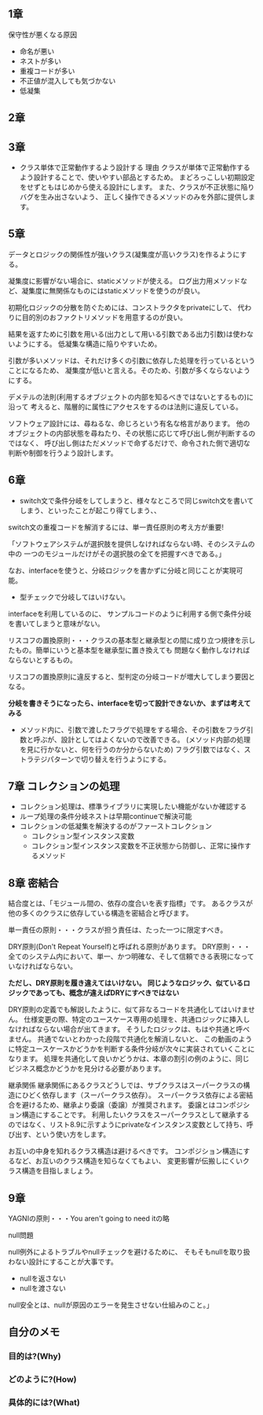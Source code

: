 
## 1章

保守性が悪くなる原因

* 命名が悪い
* ネストが多い
* 重複コードが多い
* 不正値が混入しても気づかない
* 低凝集

## 2章

## 3章

* クラス単体で正常動作するよう設計する
理由
クラスが単体で正常動作するよう設計することで、使いやすい部品とするため。
まどろっこしい初期設定をせずともはじめから使える設計にします。
また、クラスが不正状態に陥りバグを生み出さないよう、
正しく操作できるメソッドのみを外部に提供します。


## 5章

データとロジックの関係性が強いクラス(凝集度が高いクラス)を作るようにする。

凝集度に影響がない場合に、staticメソッドが使える。
ログ出力用メソッドなど、凝集度に無関係なものにはstaticメソッドを使うのが良い。

初期化ロジックの分散を防ぐためには、コンストラクタをprivateにして、
代わりに目的別のおファクトリメソッドを用意するのが良い。

結果を返すために引数を用いる(出力として用いる引数である出力引数)は使わないようにする。
低凝集な構造に陥りやすいため。

引数が多いメソッドは、それだけ多くの引数に依存した処理を行っているということになるため、
凝集度が低いと言える。そのため、引数が多くならないようにする。

デメテルの法則(利用するオブジェクトの内部を知るべきではないとするもの)に沿って
考えると、階層的に属性にアクセスをするのは法則に違反している。

ソフトウェア設計には、尋ねるな、命じろという有名な格言があります。
他のオブジェクトの内部状態を尋ねたり、その状態に応じて呼び出し側が判断するのではなく、
呼び出し側はただメソッドで命ずるだけで、命令された側で適切な判断や制御を行うよう設計します。

## 6章

* switch文で条件分岐をしてしまうと、様々なところで同じswitch文を書いてしまう、といったことが起こり得てしまう、、

switch文の重複コードを解消するには、単一責任原則の考え方が重要!

「ソフトウェアシステムが選択肢を提供しなければならない時、そのシステムの中の
一つのモジュールだけがその選択肢の全てを把握すべきである。」

なお、interfaceを使うと、分岐ロジックを書かずに分岐と同じことが実現可能。

* 型チェックで分岐してはいけない。

interfaceを利用しているのに、 サンプルコードのように利用する側で条件分岐を書いてしまうと意味がない。

リスコフの置換原則・・・クラスの基本型と継承型との間に成り立つ規律を示したもの。簡単にいうと基本型を継承型に置き換えても
問題なく動作しなければならないとするもの。

リスコフの置換原則に違反すると、型判定の分岐コードが増大してしまう要因となる。


**分岐を書きそうになったら、interfaceを切って設計できないか、まずは考えてみる**


* メソッド内に、引数で渡したフラグで処理をする場合、その引数をフラグ引数と呼ぶが、設計としてはよくないので改善できる。
  (メソッド内部の処理を見に行かないと、何を行うのか分からないため)
フラグ引数ではなく、ストラテジパターンで切り替えを行うようにする。

## 7章 コレクションの処理

* コレクション処理は、標準ライブラリに実現したい機能がないか確認する
* ループ処理の条件分岐ネストは早期continueで解決可能
* コレクションの低凝集を解決するのがファーストコレクション
  * コレクション型インスタンス変数
  * コレクション型インスタンス変数を不正状態から防御し、正常に操作するメソッド

## 8章 密結合

結合度とは、「モジュール間の、依存の度合いを表す指標」です。
あるクラスが他の多くのクラスに依存している構造を密結合と呼びます。

単一責任の原則・・・クラスが担う責任は、たった一つに限定すべき。

DRY原則(Don't Repeat Yourself)と呼ばれる原則があります。
DRY原則・・・全てのシステム内において、単一、かつ明確な、そして信頼できる表現になっていなければならない。

**ただし、DRY原則を履き違えてはいけない。**
**同じようなロジック、似ているロジックであっても、概念が違えばDRYにすべきではない**

DRY原則の定義でも解説したように、似て非なるコードを共通化してはいけません。
仕様変更の際、特定のユースケース専用の処理を、共通ロジックに挿入しなければならない場合が出てきます。
そうしたロジックは、もはや共通と呼べません。 共通でないとわかった段階で共通化を解消しないと、
この動画のように特定ユースケースかどうかを判断する条件分岐が次々に実装されていくことになります。
処理を共通化して良いかどうかは、本章の割引の例のように、同じビジネス概念かどうかを見分ける必要があります。


継承関係
継承関係にあるクラスどうしでは、サブクラスはスーパークラスの構造にひどく依存します（スーパークラス依存）。
スーパークラス依存による密結合を避けるため、継承より委譲（委譲）が推奨されます。
委譲とはコンポジション構造にすることです。
利用したいクラスをスーパークラスとして継承するのではなく、リスト8.9に示すようにprivateなインスタンス変数として持ち、呼び出す、という使い方をします。

お互いの中身を知れるクラス構造は避けるべきです。
コンポジション構造にするなど、お互いのクラス構造を知らなくてもよい、
変更影響が伝搬しにくいクラス構造を目指しましょう。

## 9章

YAGNIの原則・・・You aren't going to need itの略

null問題

null例外によるトラブルやnullチェックを避けるために、
そもそもnullを取り扱わない設計にすることが大事です。

* nullを返さない
* nullを渡さない

null安全とは、nullが原因のエラーを発生させない仕組みのこと。」


## 自分のメモ
### 目的は?(Why)

### どのように?(How)

### 具体的には?(What)

